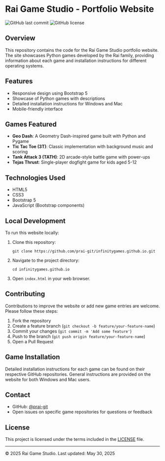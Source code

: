 # Rai Game Studio - Portfolio Website

![GitHub last commit](https://img.shields.io/github/last-commit/prai-git/infinitygames.github.io)
![GitHub license](https://img.shields.io/github/license/prai-git/infinitygames.github.io)

## Overview

This repository contains the code for the Rai Game Studio portfolio website. The site showcases Python games developed by the Rai family, providing information about each game and installation instructions for different operating systems.

## Features

- Responsive design using Bootstrap 5
- Showcase of Python games with descriptions
- Detailed installation instructions for Windows and Mac
- Mobile-friendly interface

## Games Featured

- **Geo Dash**: A Geometry Dash-inspired game built with Python and Pygame
- **Tic Tac Toe (3T)**: Classic implementation with background music and scoring
- **Tank Attack 3 (TATH)**: 2D arcade-style battle game with power-ups
- **Tejas Thrust**: Single-player dogfight game for kids aged 5-12

## Technologies Used

- HTML5
- CSS3
- Bootstrap 5
- JavaScript (Bootstrap components)

## Local Development

To run this website locally:

1. Clone this repository:
   ```
   git clone https://github.com/prai-git/infinitygames.github.io.git
   ```

2. Navigate to the project directory:
   ```
   cd infinitygames.github.io
   ```

3. Open `index.html` in your web browser.

## Contributing

Contributions to improve the website or add new game entries are welcome. Please follow these steps:

1. Fork the repository
2. Create a feature branch (`git checkout -b feature/your-feature-name`)
3. Commit your changes (`git commit -m 'Add some feature'`)
4. Push to the branch (`git push origin feature/your-feature-name`)
5. Open a Pull Request

## Game Installation

Detailed installation instructions for each game can be found on their respective GitHub repositories. General instructions are provided on the website for both Windows and Mac users.

## Contact

- GitHub: [@prai-git](https://github.com/prai-git)
- Open issues on specific game repositories for questions or feedback

## License

This project is licensed under the terms included in the [LICENSE](LICENSE) file.

---

© 2025 Rai Game Studio. Last updated: May 30, 2025

